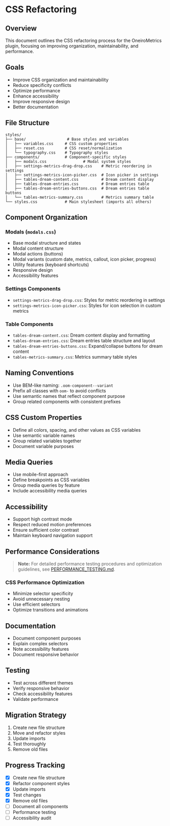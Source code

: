 # CSS Refactoring

## Overview
This document outlines the CSS refactoring process for the OneiroMetrics plugin, focusing on improving organization, maintainability, and performance.

## Goals
- Improve CSS organization and maintainability
- Reduce specificity conflicts
- Optimize performance
- Enhance accessibility
- Improve responsive design
- Better documentation

## File Structure
```
styles/
├── base/                  # Base styles and variables
│   ├── variables.css     # CSS custom properties
│   ├── reset.css         # CSS reset/normalization
│   └── typography.css    # Typography styles
├── components/           # Component-specific styles
│   ├── modals.css                # Modal system styles
│   ├── settings-metrics-drag-drop.css    # Metric reordering in settings
│   ├── settings-metrics-icon-picker.css  # Icon picker in settings
│   ├── tables-dream-content.css          # Dream content display
│   ├── tables-dream-entries.css          # Dream entries table
│   ├── tables-dream-entries-buttons.css  # Dream entries table buttons
│   └── tables-metrics-summary.css        # Metrics summary table
└── styles.css            # Main stylesheet (imports all others)
```

## Component Organization

### Modals (`modals.css`)
- Base modal structure and states
- Modal content structure
- Modal actions (buttons)
- Modal variants (custom date, metrics, callout, icon picker, progress)
- Utility features (keyboard shortcuts)
- Responsive design
- Accessibility features

### Settings Components
- `settings-metrics-drag-drop.css`: Styles for metric reordering in settings
- `settings-metrics-icon-picker.css`: Styles for icon selection in custom metrics

### Table Components
- `tables-dream-content.css`: Dream content display and formatting
- `tables-dream-entries.css`: Dream entries table structure and layout
- `tables-dream-entries-buttons.css`: Expand/collapse buttons for dream content
- `tables-metrics-summary.css`: Metrics summary table styles

## Naming Conventions
- Use BEM-like naming: `.oom-component--variant`
- Prefix all classes with `oom-` to avoid conflicts
- Use semantic names that reflect component purpose
- Group related components with consistent prefixes

## CSS Custom Properties
- Define all colors, spacing, and other values as CSS variables
- Use semantic variable names
- Group related variables together
- Document variable purposes

## Media Queries
- Use mobile-first approach
- Define breakpoints as CSS variables
- Group media queries by feature
- Include accessibility media queries

## Accessibility
- Support high contrast mode
- Respect reduced motion preferences
- Ensure sufficient color contrast
- Maintain keyboard navigation support

## Performance Considerations

> **Note:** For detailed performance testing procedures and optimization guidelines, see [PERFORMANCE_TESTING.md](PERFORMANCE_TESTING.md).

### CSS Performance Optimization
- Minimize selector specificity
- Avoid unnecessary nesting
- Use efficient selectors
- Optimize transitions and animations

## Documentation
- Document component purposes
- Explain complex selectors
- Note accessibility features
- Document responsive behavior

## Testing
- Test across different themes
- Verify responsive behavior
- Check accessibility features
- Validate performance

## Migration Strategy
1. Create new file structure
2. Move and refactor styles
3. Update imports
4. Test thoroughly
5. Remove old files

## Progress Tracking
- [x] Create new file structure
- [x] Refactor component styles
- [x] Update imports
- [x] Test changes
- [x] Remove old files
- [ ] Document all components
- [ ] Performance testing
- [ ] Accessibility audit 